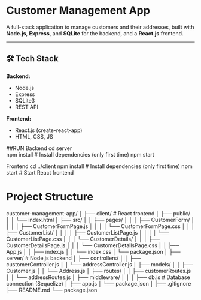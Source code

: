 # Customer Management App

A full-stack application to manage customers and their addresses, built with **Node.js**, **Express**, and **SQLite** for the backend, and a **React.js** frontend.

---

## 🛠 Tech Stack

**Backend:**
- Node.js
- Express
- SQLite3
- REST API

**Frontend:**
- React.js (create-react-app)
- HTML, CSS, JS

##RUN
Backend
cd server  
npm install       # Install dependencies (only first time)
npm start   

Frontend
cd ../client
npm install       # Install dependencies (only first time)
npm start         # Start React frontend

# Project Structure

customer-management-app/
│
├── client/                     # React frontend
│   ├── public/
│   │   └── index.html
│   ├── src/
│   │   ├── pages/
│   │   │   ├── CustomerForm/
│   │   │   │   ├── CustomerFormPage.js
│   │   │   │   └── CustomerFormPage.css
│   │   │   ├── CustomerList/
│   │   │   │   ├── CustomerListPage.js
│   │   │   │   └── CustomerListPage.css
│   │   │   └── CustomerDetails/
│   │   │       ├── CustomerDetailsPage.js
│   │   │       └── CustomerDetailsPage.css
│   │   ├── App.js
│   │   ├── index.js
│   │   └── index.css
│   └── package.json
│
├── server/                     # Node.js backend
│   ├── controllers/
│   │   ├── customerController.js
│   │   └── addressController.js
│   ├── models/
│   │   ├── Customer.js
│   │   └── Address.js
│   ├── routes/
│   │   ├── customerRoutes.js
│   │   └── addressRoutes.js
│   ├── middleware/
│   │ 
│   ├── db.js                   # Database connection (Sequelize)
│   ├── app.js
│   └── package.json
│
├── .gitignore
├── README.md
└── package.json 
